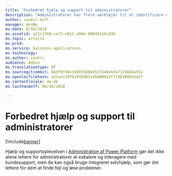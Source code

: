 ```yaml
---
title: "Forbedret hjælp og support til administratorer"
description: "Administratorer har flere værktøjer til at identificere og løse problemer for organisationen"
author: saumil-msft
manager: AnnBe
ms.date: 8/10/2018
ms.assetid: a21c1f60-ce73-e811-a96b-000d3a18c83b
ms.topic: article
ms.prod: 
ms.service: business-applications
ms.technology: 
ms.author: sashri
audience: Admin
ms.translationtype: HT
ms.sourcegitcommit: b6df0f68e3460358864533346e69a712684da551
ms.openlocfilehash: a51ee13dfb1976d83a3bd000a2f774b3006e5a5f
ms.contentlocale: da-dk
ms.lasthandoff: 08/16/2018

---
```

# <a name="enhanced-help-and-support-for-admins"></a>Forbedret hjælp og support til administratorer


[!include[banner](../../includes/banner.md)]

Hjælp og supportoplevelsen i [Administration af Power Platform](https://go.microsoft.com/fwlink/?linkid=875536) gør det ikke alene lettere for administratorer at eskalere og interagere med kundesupport, men de kan også bruge integreret selvhjælp, som gør det lettere for dem at finde fejl og løse problemer.


